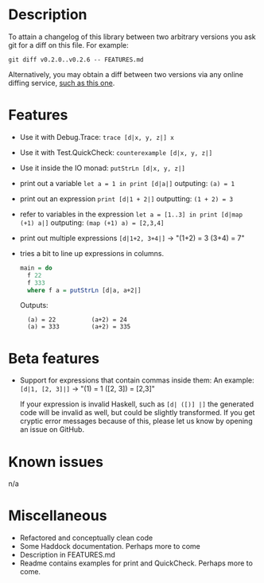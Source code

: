 # Description

To attain a changelog of this library between two arbitrary versions
you ask git for a diff on this file. For example:

    git diff v0.2.0..v0.2.6 -- FEATURES.md

Alternatively, you may obtain a diff between two versions via any online
diffing service, [such as this one](http://www.diffnow.com/?url1=https://raw.githubusercontent.com/Wizek/dump/v0.2.0/FEATURES.md&url2=https://raw.githubusercontent.com/Wizek/dump/v0.2.6/FEATURES.md).

# Features

* Use it with Debug.Trace: `trace [d|x, y, z|] x`
* Use it with Test.QuickCheck: `counterexample [d|x, y, z|]`
* Use it inside the IO monad: `putStrLn [d|x, y, z|]`

* print out a variable `let a = 1 in print [d|a|]` outputing: `(a) = 1`
* print out an expression `print [d|1 + 2|]` outputting: `(1 + 2) = 3`
* refer to variables in the expression `let a = [1..3] in print [d|map (+1) a|]`
  outputing: `(map (+1) a) = [2,3,4]`
* print out multiple expressions `[d|1+2, 3+4|]` -> "(1+2) = 3   (3+4) = 7"
* tries a bit to line up expressions in columns.

  ```haskell
  main = do
    f 22
    f 333
    where f a = putStrLn [d|a, a+2|]
  ```
  Outputs:

        (a) = 22          (a+2) = 24
        (a) = 333         (a+2) = 335

# Beta features

* Support for expressions that contain commas inside them:
  An example: `[d|1, [2, 3]|]` -> "(1) = 1   ([2, 3]) = [2,3]"

  If your expression is invalid Haskell, such as `[d| ([)] |]` the generated
  code will be invalid as well, but could be slightly transformed. If you get
  cryptic error messages because of this, please let us know by opening
  an issue on GitHub.

# Known issues

n/a

# Miscellaneous

* Refactored and conceptually clean code
* Some Haddock documentation. Perhaps more to come
* Description in FEATURES.md
* Readme contains examples for print and QuickCheck. Perhaps more to come.
